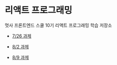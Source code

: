 # 리액트 프로그래밍

멋사 프론트엔드 스쿨 10기 리액트 프로그래밍 학습 저장소

- [7/26 과제](https://github.com/seungsu-K/basic-react/blob/lecture/homework/07-26/README.md)

- [8/2 과제](https://github.com/seungsu-K/basic-react/tree/homework/homework/08-02)

- [8/9 과제](https://github.com/seungsu-K/basic-react/tree/homework/homework/08-09)
